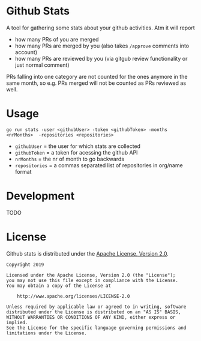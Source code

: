 # Github Stats

A tool for gathering some stats about your github activities.
Atm it will report

- how many PRs of you are merged
- how many PRs are merged by you (also takes `/approve` comments into account)
- how many PRs are reviewed by you (via gitgub review functionality or just normal comment)

PRs falling into one category are not counted for the ones anymore in the same month, so e.g. PRs merged will not be counted as PRs reviewed as well.

# Usage

`go run stats -user <githubUser> -token <githubToken> -months <nrMonths>  -repositories <repositories>`

- `githubUser` = the user for which stats are collected
- `githubToken` = a token for acessing the github API
- `nrMonths` = the nr of month to go backwards
- `repositories` = a commas separated list of repositories in org/name format

# Development

TODO

# License

Github stats is distributed under the
[Apache License, Version 2.0](http://www.apache.org/licenses/LICENSE-2.0.txt).

    Copyright 2019

    Licensed under the Apache License, Version 2.0 (the "License");
    you may not use this file except in compliance with the License.
    You may obtain a copy of the License at

        http://www.apache.org/licenses/LICENSE-2.0

    Unless required by applicable law or agreed to in writing, software
    distributed under the License is distributed on an "AS IS" BASIS,
    WITHOUT WARRANTIES OR CONDITIONS OF ANY KIND, either express or implied.
    See the License for the specific language governing permissions and
    limitations under the License.